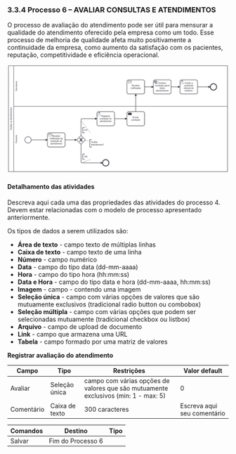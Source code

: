 ### 3.3.4 Processo 6 – AVALIAR CONSULTAS E ATENDIMENTOS

O processo de avaliação do atendimento pode ser útil para mensurar a qualidade do atendimento oferecido pela empresa como um todo. Esse processo de melhoria de qualidade afeta muito positivamente a continuidade da empresa, como aumento da satisfação com os pacientes, reputação, competitividade e eficiência operacional.

![BPMN do PROCESSO 6](images/processo_6_avaliar_consultas_e_atendimentos.png "Processo 6 - Avaliar Consultas e Atendimentos.")


#### Detalhamento das atividades

Descreva aqui cada uma das propriedades das atividades do processo 4. 
Devem estar relacionadas com o modelo de processo apresentado anteriormente.

Os tipos de dados a serem utilizados são:

* **Área de texto** - campo texto de múltiplas linhas
* **Caixa de texto** - campo texto de uma linha
* **Número** - campo numérico
* **Data** - campo do tipo data (dd-mm-aaaa)
* **Hora** - campo do tipo hora (hh:mm:ss)
* **Data e Hora** - campo do tipo data e hora (dd-mm-aaaa, hh:mm:ss)
* **Imagem** - campo - contendo uma imagem
* **Seleção única** - campo com várias opções de valores que são mutuamente exclusivos (tradicional radio button ou combobox)
* **Seleção múltipla** - campo com várias opções que podem ser selecionadas mutuamente (tradicional checkbox ou listbox)
* **Arquivo** - campo de upload de documento
* **Link** - campo que armazena uma URL
* **Tabela** - campo formado por uma matriz de valores

**Registrar avaliação do atendimento**

| **Campo**       | **Tipo**         | **Restrições** | **Valor default** |
| ---             | ---              | ---            | ---               |
| Avaliar | Seleção única  |      campo com várias opções de valores que são mutuamente exclusivos (min: 1 - max: 5)         |        0            |
| Comentário | Caixa de texto  |      300 caracteres          |   Escreva aqui seu comentário                | 

| **Comandos**         |  **Destino**                   | **Tipo** |
| ---                  | ---                            | ---               |
| Salvar | Fim do Processo 6  |  |